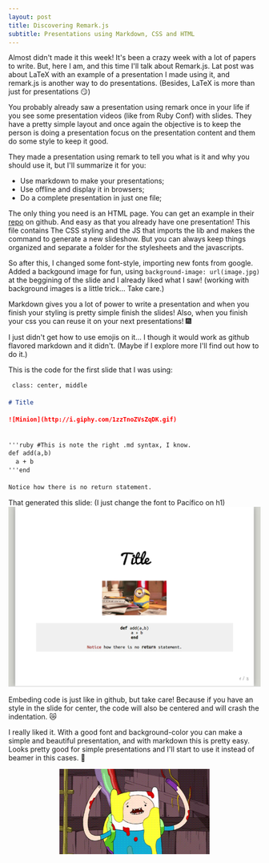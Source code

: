 ```yaml
---
layout: post
title: Discovering Remark.js
subtitle: Presentations using Markdown, CSS and HTML
---
```


Almost didn't made it this week! It's been a crazy week with a lot of papers to write. But, here I am, and this time I'll talk about  Remark.js. Lat post was about LaTeX with an example of a presentation I made using it, and remark.js is another way to do presentations. (Besides, LaTeX is more than just for presentations :smirk:)

You probably already saw a presentation using remark once in your life if you see some presentation videos (like from Ruby Conf) with slides. They have a pretty simple layout and once again the objective is to keep the person is doing a presentation focus on the presentation content and them do some style to keep it good.

They made a presentation using remark to tell you what is it and why you should use it, but I'll summarize it for you:

 - Use markdown to make your presentations;
 - Use offline and display it in browsers;
 - Do a complete presentation in just one file;

The only thing you need is an HTML page. You can get an example in their [repo](https://github.com/gnab/remark) on github. And easy as that you already have one presentation! This file contains The CSS styling and the JS that imports the lib and makes the command to generate a new slideshow. But you can always keep things organized and separate a folder for the stylesheets and the javascripts.

So after this, I changed some font-style, importing new fonts from google. Added a backgound image for fun, using `background-image: url(image.jpg)` at the beggining of the slide and I already liked what I saw! (working with background images is a little trick... Take care.)

Markdown gives you a lot of power to write a presentation and when you finish your styling is pretty simple finish the slides! Also, when you finish your css you can reuse it on your next presentations! :fireworks:

I just didn't get how to use emojis on it... I though it would work as github flavored markdown and it didn't. (Maybe if I explore more I'll find out how to do it.)

This is the code for the first slide that I was using:

```markdown
 class: center, middle

# Title

![Minion](http://i.giphy.com/1zzTnoZVsZqDK.gif)


'''ruby #This is note the right .md syntax, I know.
def add(a,b)
  a + b
'''end

Notice how there is no return statement.
```
That generated this slide: (I just change the font to Pacífico on h1)
![Sample presentation](/images/slide_sample.png)

Embeding code is just like in github, but take care! Because if you have an style in the slide for center, the code will also be centered and will crash the indentation. :crying_cat_face:

I really liked it. With a good font and background-color you can make a simple and beautiful presentation, and with markdown this is pretty easy. Looks pretty good for simple presentations and I'll start to use it instead of beamer in this cases. :sparkling_heart:

<div style="text-align:center"><img src="/images/awesome.gif" width="300" height="170"></div>
